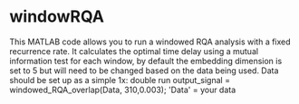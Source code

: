 # windowRQA

This MATLAB code allows you to run a windowed RQA analysis with a fixed recurrence rate.
It calculates the optimal time delay using a mutual information test for each window, by default the embedding dimension is set to 5 but will need to be changed based on the data being used. 
Data should be set up as a simple 1x: double 
run
output_signal = windowed_RQA_overlap(Data, 310,0.003);
'Data' = your data 
